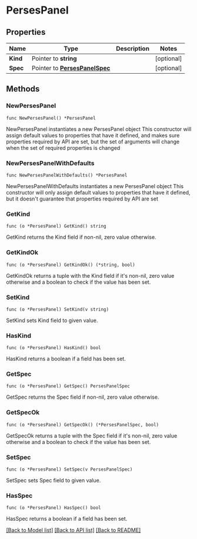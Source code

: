 # PersesPanel

## Properties

Name | Type | Description | Notes
------------ | ------------- | ------------- | -------------
**Kind** | Pointer to **string** |  | [optional] 
**Spec** | Pointer to [**PersesPanelSpec**](PersesPanelSpec.md) |  | [optional] 

## Methods

### NewPersesPanel

`func NewPersesPanel() *PersesPanel`

NewPersesPanel instantiates a new PersesPanel object
This constructor will assign default values to properties that have it defined,
and makes sure properties required by API are set, but the set of arguments
will change when the set of required properties is changed

### NewPersesPanelWithDefaults

`func NewPersesPanelWithDefaults() *PersesPanel`

NewPersesPanelWithDefaults instantiates a new PersesPanel object
This constructor will only assign default values to properties that have it defined,
but it doesn't guarantee that properties required by API are set

### GetKind

`func (o *PersesPanel) GetKind() string`

GetKind returns the Kind field if non-nil, zero value otherwise.

### GetKindOk

`func (o *PersesPanel) GetKindOk() (*string, bool)`

GetKindOk returns a tuple with the Kind field if it's non-nil, zero value otherwise
and a boolean to check if the value has been set.

### SetKind

`func (o *PersesPanel) SetKind(v string)`

SetKind sets Kind field to given value.

### HasKind

`func (o *PersesPanel) HasKind() bool`

HasKind returns a boolean if a field has been set.

### GetSpec

`func (o *PersesPanel) GetSpec() PersesPanelSpec`

GetSpec returns the Spec field if non-nil, zero value otherwise.

### GetSpecOk

`func (o *PersesPanel) GetSpecOk() (*PersesPanelSpec, bool)`

GetSpecOk returns a tuple with the Spec field if it's non-nil, zero value otherwise
and a boolean to check if the value has been set.

### SetSpec

`func (o *PersesPanel) SetSpec(v PersesPanelSpec)`

SetSpec sets Spec field to given value.

### HasSpec

`func (o *PersesPanel) HasSpec() bool`

HasSpec returns a boolean if a field has been set.


[[Back to Model list]](../README.md#documentation-for-models) [[Back to API list]](../README.md#documentation-for-api-endpoints) [[Back to README]](../README.md)


